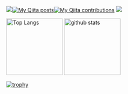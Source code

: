 ![](https://komarev.com/ghpvc/?username=tf63)[![My Qiita posts](https://qiita-badge.apiapi.app/s/tf63/posts.svg)](http://qiita.com/63)[![My Qiita contributions](https://qiita-badge.apiapi.app/s/tf63/contributions.svg)](http://qiita.com/mikkame)
![](https://github-profile-summary-cards.vercel.app/api/cards/profile-details?username=tf63&theme=tokyonight)
<p align="left"> 
  <img alt="Top Langs" height="150px" src="https://github-readme-stats.vercel.app/api/top-langs/?username=tf63&layout=compact&show_icons=true&theme=tokyonight" />
  <img alt="github stats" height="150px" src="https://github-readme-stats.vercel.app/api?username=tf63&theme=tokyonight&show_icons=true" />
</p>

[![trophy](https://github-profile-trophy.vercel.app/?username=tf63&theme=tokyonight&column=7
)](https://github.com/ryo-ma/github-profile-trophy)

<!--
**tf63/tf63** is a ✨ _special_ ✨ repository because its `README.md` (this file) appears on your GitHub profile.

Here are some ideas to get you started:

- 🔭 I’m currently working on ...
- 🌱 I’m currently learning ...
- 👯 I’m looking to collaborate on ...
- 🤔 I’m looking for help with ...
- 💬 Ask me about ...
- 📫 How to reach me: ...
- 😄 Pronouns: ...
- ⚡ Fun fact: ...
-->
